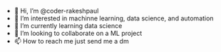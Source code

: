 - 👋 Hi, I’m @coder-rakeshpaul
- 👀 I’m interested in machinne learning, data science, and automation
- 🌱 I’m currently learning data science
- 💞️ I’m looking to collaborate on a ML project
- 📫 How to reach me just send me  a dm  

<!---
coder-rakeshpaul/coder-rakeshpaul is a ✨ special ✨ repository because its `README.md` (this file) appears on your GitHub profile.
You can click the Preview link to take a look at your changes.
--->
